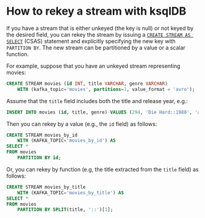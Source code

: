 <!-- title: How to rekey a stream with ksqlDB -->
<!-- description: In this tutorial, learn how to rekey a stream with ksqlDB, with step-by-step instructions and supporting code. -->

# How to rekey a stream with ksqlDB

If you have a stream that is either unkeyed (the key is null) or not keyed by the desired field, you can rekey the stream
by issuing a [`CREATE STREAM AS SELECT`](https://docs.ksqldb.io/en/latest/developer-guide/ksqldb-reference/create-stream-as-select/)
(CSAS) statement and explicitly specifying the new key with `PARTITION BY`. The new stream can be partitioned by a value or a scalar function.

For example, suppose that you have an unkeyed stream representing movies:

```sql
CREATE STREAM movies (id INT, title VARCHAR, genre VARCHAR)
    WITH (kafka_topic='movies', partitions=1, value_format = 'avro');
```

Assume that the `title` field includes both the title and release year, e.g.:

```sql
INSERT INTO movies (id, title, genre) VALUES (294, 'Die Hard::1988', 'action');
```

Then you can rekey by a value (e.g., the `id` field) as follows:

```sql
CREATE STREAM movies_by_id
    WITH (KAFKA_TOPIC='movies_by_id') AS
SELECT *
FROM movies
    PARTITION BY id;
```

Or, you can rekey by function (e.g, the title extracted from the `title` field) as follows:

```sql
CREATE STREAM movies_by_title
    WITH (KAFKA_TOPIC='movies_by_title') AS
SELECT *
FROM movies
    PARTITION BY SPLIT(title, '::')[1];
```
